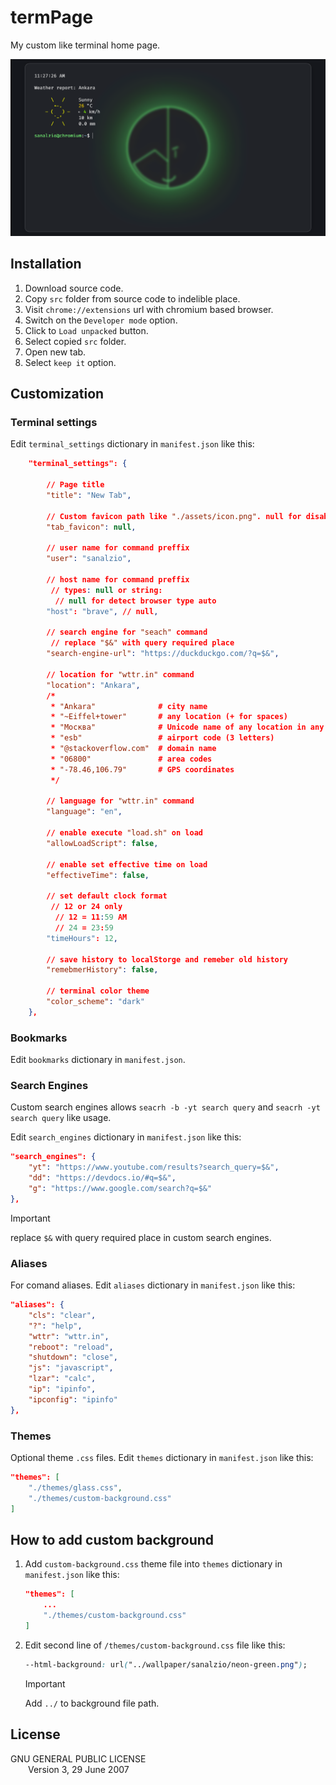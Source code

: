 # termPage

My custom like terminal home page.

![screenshot](./Screenshot.png)

## Installation

1) Download source code.
2) Copy `src` folder from source code to indelible place.
3) Visit `chrome://extensions` url with chromium based browser.
4) Switch on the `Developer mode` option.
5) Click to `Load unpacked` button.
6) Select copied `src` folder.
7) Open new tab.
8) Select `keep it` option.

## Customization

### Terminal settings

Edit `terminal_settings` dictionary in `manifest.json` like this:

```json
    "terminal_settings": {

        // Page title
        "title": "New Tab",

        // Custom favicon path like "./assets/icon.png". null for disable favicon.
        "tab_favicon": null,

        // user name for command preffix
        "user": "sanalzio",

        // host name for command preffix
         // types: null or string:
          // null for detect browser type auto
        "host": "brave", // null,

        // search engine for "seach" command
         // replace "$&" with query required place
        "search-engine-url": "https://duckduckgo.com/?q=$&",

        // location for "wttr.in" command
        "location": "Ankara",
        /*
         * "Ankara"              # city name
         * "~Eiffel+tower"       # any location (+ for spaces)
         * "Москва"              # Unicode name of any location in any language
         * "esb"                 # airport code (3 letters)
         * "@stackoverflow.com"  # domain name
         * "06800"               # area codes
         * "-78.46,106.79"       # GPS coordinates
         */

        // language for "wttr.in" command
        "language": "en",

        // enable execute "load.sh" on load
        "allowLoadScript": false,

        // enable set effective time on load
        "effectiveTime": false,

        // set default clock format
         // 12 or 24 only
          // 12 = 11:59 AM
          // 24 = 23:59
        "timeHours": 12,

        // save history to localStorge and remeber old history
        "remebmerHistory": false,

        // terminal color theme
        "color_scheme": "dark"
    },
```

### Bookmarks

Edit `bookmarks` dictionary in `manifest.json`.

### Search Engines

Custom search engines allows `seacrh -b -yt search query` and `seacrh -yt search query` like usage.

Edit `search_engines` dictionary in `manifest.json` like this:

```json
"search_engines": {
    "yt": "https://www.youtube.com/results?search_query=$&",
    "dd": "https://devdocs.io/#q=$&",
    "g": "https://www.google.com/search?q=$&"
},
```

> [!IMPORTANT]
> replace `$&` with query required place in custom search engines.

### Aliases

For comand aliases. Edit `aliases` dictionary in `manifest.json` like this:

```json
"aliases": {
    "cls": "clear",
    "?": "help",
    "wttr": "wttr.in",
    "reboot": "reload",
    "shutdown": "close",
    "js": "javascript",
    "lzar": "calc",
    "ip": "ipinfo",
    "ipconfig": "ipinfo"
},
```

### Themes

Optional theme `.css` files. Edit `themes` dictionary in `manifest.json` like this:

```json
"themes": [
    "./themes/glass.css",
    "./themes/custom-background.css"
]
```

## How to add custom background

1) Add `custom-background.css` theme file into `themes` dictionary in `manifest.json` like this:

    ```json
    "themes": [
        ...
        "./themes/custom-background.css"
    ]
    ```

2) Edit second line of `/themes/custom-background.css` file like this:

    ```css
    --html-background: url("../wallpaper/sanalzio/neon-green.png");
    ```

    > [!IMPORTANT]
    > Add `../` to background file path.

## License

GNU GENERAL PUBLIC LICENSE<br>
&emsp;&emsp;Version 3,  29 June 2007